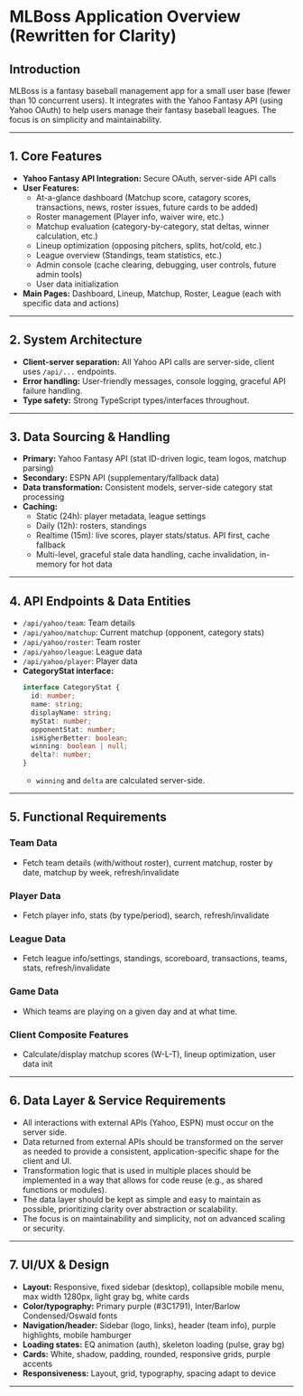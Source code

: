 # MLBoss Application Overview (Rewritten for Clarity)

## Introduction
MLBoss is a fantasy baseball management app for a small user base (fewer than 10 concurrent users). It integrates with the Yahoo Fantasy API (using Yahoo OAuth) to help users manage their fantasy baseball leagues. The focus is on simplicity and maintainability.

---

## 1. Core Features
- **Yahoo Fantasy API Integration:** Secure OAuth, server-side API calls
- **User Features:**
  - At-a-glance dashboard (Matchup score, catagory scores, transactions, news, roster issues, future cards to be added)
  - Roster management (Player info, waiver wire, etc.)
  - Matchup evaluation (category-by-category, stat deltas, winner calculation, etc.)
  - Lineup optimization (opposing pitchers, splits, hot/cold, etc.)
  - League overview (Standings, team statistics, etc.)
  - Admin console (cache clearing, debugging, user controls, future admin tools)
  - User data initialization
- **Main Pages:** Dashboard, Lineup, Matchup, Roster, League (each with specific data and actions)

---

## 2. System Architecture
- **Client-server separation:** All Yahoo API calls are server-side, client uses `/api/...` endpoints.
- **Error handling:** User-friendly messages, console logging, graceful API failure handling.
- **Type safety:** Strong TypeScript types/interfaces throughout.

---

## 3. Data Sourcing & Handling
- **Primary:** Yahoo Fantasy API (stat ID-driven logic, team logos, matchup parsing)
- **Secondary:** ESPN API (supplementary/fallback data)
- **Data transformation:** Consistent models, server-side category stat processing
- **Caching:**
  - Static (24h): player metadata, league settings
  - Daily (12h): rosters, standings
  - Realtime (15m): live scores, player stats/status. API first, cache fallback
  - Multi-level, graceful stale data handling, cache invalidation, in-memory for hot data

---

## 4. API Endpoints & Data Entities
- `/api/yahoo/team`: Team details
- `/api/yahoo/matchup`: Current matchup (opponent, category stats)
- `/api/yahoo/roster`: Team roster
- `/api/yahoo/league`: League data
- `/api/yahoo/player`: Player data
- **CategoryStat interface:**
  ```typescript
  interface CategoryStat {
    id: number;
    name: string;
    displayName: string;
    myStat: number;
    opponentStat: number;
    isHigherBetter: boolean;
    winning: boolean | null;
    delta?: number;
  }
  ```
  - `winning` and `delta` are calculated server-side.

---

## 5. Functional Requirements
### Team Data
- Fetch team details (with/without roster), current matchup, roster by date, matchup by week, refresh/invalidate
### Player Data
- Fetch player info, stats (by type/period), search, refresh/invalidate
### League Data
- Fetch league info/settings, standings, scoreboard, transactions, teams, stats, refresh/invalidate
### Game Data
- Which teams are playing on a given day and at what time.
### Client Composite Features
- Calculate/display matchup scores (W-L-T), lineup optimization, user data init

---

## 6. Data Layer & Service Requirements

- All interactions with external APIs (Yahoo, ESPN) must occur on the server side.
- Data returned from external APIs should be transformed on the server as needed to provide a consistent, application-specific shape for the client and UI.
- Transformation logic that is used in multiple places should be implemented in a way that allows for code reuse (e.g., as shared functions or modules).
- The data layer should be kept as simple and easy to maintain as possible, prioritizing clarity over abstraction or scalability.
- The focus is on maintainability and simplicity, not on advanced scaling or security.

---

## 7. UI/UX & Design
- **Layout:** Responsive, fixed sidebar (desktop), collapsible mobile menu, max width 1280px, light gray bg, white cards
- **Color/typography:** Primary purple (#3C1791), Inter/Barlow Condensed/Oswald fonts
- **Navigation/header:** Sidebar (logo, links), header (team info), purple highlights, mobile hamburger
- **Loading states:** EQ animation (auth), skeleton loading (pulse, gray bg)
- **Cards:** White, shadow, padding, rounded, responsive grids, purple accents
- **Responsiveness:** Layout, grid, typography, spacing adapt to device


---